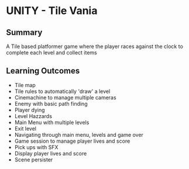 # UNITY - Tile Vania

## Summary
A Tile based platformer game where the player races against the clock to complete each level and collect items

## Learning Outcomes
 - Tile map
 - Tile rules to automatically 'draw' a level
 - Cinemachine to manage multiple cameras
 - Enemy with basic path finding
 - Player dying
 - Level Hazzards
 - Main Menu with multiple levels
 - Exit level
 - Navigating through main menu, levels and game over
 - Game session to manage player lives and score
 - Pick ups with SFX
 - Display player lives and score
 - Scene persister
